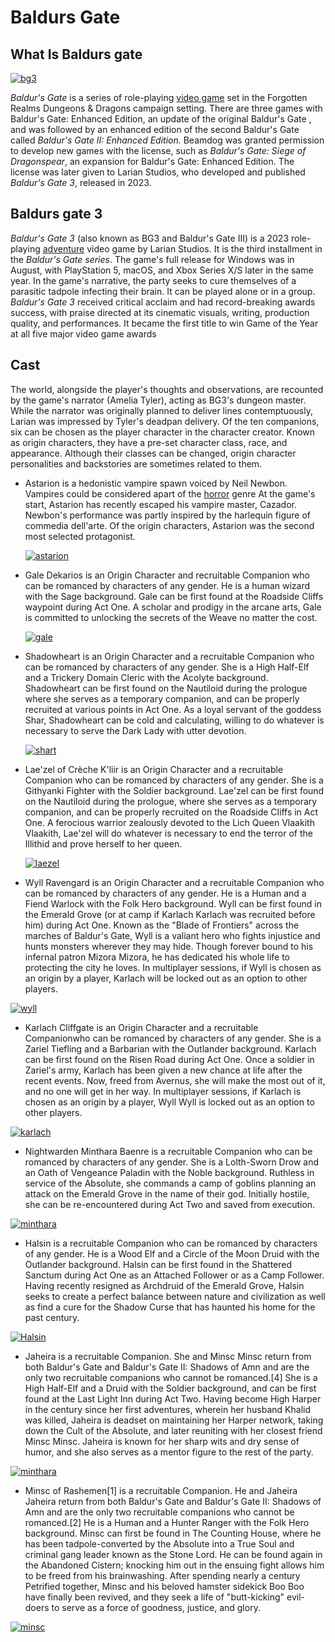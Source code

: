# Baldurs Gate
## What Is Baldurs gate

[![bg3](https://upload.wikimedia.org/wikipedia/commons/7/75/Baldurs_Gate_logo_circa_Enhanced_Edition.png?20120912223603)](https://commons.wikimedia.org/wiki/File:Baldurs_Gate_logo_circa_Enhanced_Edition.png)


*Baldur's Gate* is a series of role-playing [video game](../../readme.md)  set in the Forgotten Realms Dungeons & Dragons campaign setting. There are three  games with Baldur's Gate: Enhanced Edition, an update of the original Baldur's Gate , and was followed by an enhanced edition of the second Baldur's Gate called *Baldur's Gate II: Enhanced Edition.* Beamdog was granted permission to develop new games with the license, such as *Baldur's Gate: Siege of Dragonspear*, an expansion for Baldur's Gate: Enhanced Edition. The license was later given to Larian Studios, who developed and published *Baldur's Gate 3*, released in 2023.


## Baldurs gate 3

*Baldur's Gate 3* (also known as BG3 and Baldur's Gate III) is a 2023 role-playing [adventure](../../storygame/story.md) video game by Larian Studios. It is the third installment in the *Baldur's Gate series*. The game's full release for Windows was in August, with PlayStation 5, macOS, and Xbox Series X/S later in the same year. In the game's narrative, the party seeks to cure themselves of a parasitic tadpole infecting their brain. It can be played alone or in a group. *Baldur's Gate 3* received critical acclaim and had record-breaking awards success, with praise directed at its cinematic visuals, writing, production quality, and performances. It became the first title to win Game of the Year at all five major video game awards

## Cast
The world, alongside the player's thoughts and observations, are recounted by the game's narrator (Amelia Tyler), acting as BG3's dungeon master. While the narrator was originally planned to deliver lines contemptuously, Larian was impressed by Tyler's deadpan delivery. Of the ten companions, six can be chosen as the player character in the character creator. Known as origin characters, they have a pre-set character class, race, and appearance. Although their classes can be changed, origin character personalities and backstories are sometimes related to them.

- Astarion is a hedonistic vampire spawn voiced by Neil Newbon. Vampires could be considered apart of the [horror](../../horror/horrorfile.md) genre At the game's start, Astarion has recently escaped his vampire master, Cazador. Newbon's performance was partly inspired by the harlequin figure of commedia dell'arte. Of the origin characters, Astarion was the second most selected protagonist.

  
  [![astarion](https://bg3.wiki/w/images/thumb/3/3c/Astarion.png/299px-Astarion.png)](https://bg3.wiki/wiki/Astarion)

  
- Gale Dekarios is an Origin Character and recruitable Companion who can be romanced by characters of any gender. He is a human wizard with the Sage background. Gale can be first found at the Roadside Cliffs waypoint during Act One.
A scholar and prodigy in the arcane arts, Gale is committed to unlocking the secrets of the Weave no matter the cost.


  [![gale](https://bg3.wiki/w/images/thumb/f/fd/Gale.png/340px-Gale.png)](https://bg3.wiki/wiki/Gale)


- Shadowheart is an Origin Character and a recruitable Companion who can be romanced by characters of any gender. She is a High Half-Elf and a Trickery Domain Cleric with the Acolyte background. Shadowheart can be first found on the Nautiloid during the prologue where she serves as a temporary companion, and can be properly recruited at various points in Act One.
As a loyal servant of the goddess Shar, Shadowheart can be cold and calculating, willing to do whatever is necessary to serve the Dark Lady with utter devotion.

  [![shart](https://bg3.wiki/w/images/thumb/f/f9/Shadowheart.png/300px-Shadowheart.png)](https://bg3.wiki/wiki/Shadowheart)

  
- Lae'zel of Crèche K'liir is an Origin Character and a recruitable Companion who can be romanced by characters of any gender. She is a Githyanki Fighter with the Soldier background. Lae'zel can be first found on the Nautiloid during the prologue, where she serves as a temporary companion, and can be properly recruited on the Roadside Cliffs in Act One.
A ferocious warrior zealously devoted to the Lich Queen Vlaakith Vlaakith, Lae'zel will do whatever is necessary to end the terror of the Illithid and prove herself to her queen.


  [![laezel](https://bg3.wiki/w/images/thumb/3/3c/Laezel.png/300px-Laezel.png)](https://bg3.wiki/wiki/Lae%27zel)

  
- Wyll Ravengard is an Origin Character and a recruitable Companion who can be romanced by characters of any gender. He is a Human and a Fiend Warlock with the Folk Hero background. Wyll can be first found in the Emerald Grove (or at camp if Karlach Karlach was recruited before him) during Act One.
Known as the "Blade of Frontiers" across the marches of Baldur's Gate, Wyll is a valiant hero who fights injustice and hunts monsters wherever they may hide. Though forever bound to his infernal patron Mizora Mizora, he has dedicated his whole life to protecting the city he loves.
In multiplayer sessions, if Wyll is chosen as an origin by a player, Karlach will be locked out as an option to other players.

 [![wyll](https://bg3.wiki/w/images/thumb/2/25/Wyll.png/300px-Wyll.png)](https://bg3.wiki/wiki/Wyll)
  
- Karlach Cliffgate is an Origin Character and a recruitable Companionwho can be romanced by characters of any gender. She is a Zariel Tiefling and a Barbarian with the Outlander background. Karlach can be first found on the Risen Road during Act One.
Once a soldier in Zariel's army, Karlach has been given a new chance at life after the recent events. Now, freed from Avernus, she will make the most out of it, and no one will get in her way.
In multiplayer sessions, if Karlach is chosen as an origin by a player, Wyll Wyll is locked out as an option to other players.

 [![karlach](https://bg3.wiki/w/images/thumb/b/b1/Karlach.png/300px-Karlach.png)](https://bg3.wiki/wiki/Karlach)



- Nightwarden Minthara Baenre is a recruitable Companion who can be romanced by characters of any gender. She is a Lolth-Sworn Drow and an Oath of Vengeance Paladin with the Noble background.
Ruthless in service of the Absolute, she commands a camp of goblins planning an attack on the Emerald Grove in the name of their god. Initially hostile, she can be re-encountered during Act Two and saved from execution.
 

[![minthara](https://baldursgate3.wiki.fextralife.com/file/Baldurs-Gate-3/minthara-title-bg3-wiki-guide.png)](https://baldursgate3.wiki.fextralife.com/Minthara+%28Boss%29)

  
- Halsin is a recruitable Companion who can be romanced by characters of any gender. He is a Wood Elf and a Circle of the Moon Druid with the Outlander background. Halsin can be first found in the Shattered Sanctum during Act One as an Attached Follower or as a Camp Follower.
Having recently resigned as Archdruid of the Emerald Grove, Halsin seeks to create a perfect balance between nature and civilization as well as find a cure for the Shadow Curse that has haunted his home for the past century.

[![Halsin](https://baldursgate3.wiki.fextralife.com/file/Baldurs-Gate-3/halsin-title-bg3-wiki-guide.png)](https://baldursgate3.wiki.fextralife.com/Halsin+%28Boss%29
)


- Jaheira is a recruitable Companion. She and Minsc Minsc return from both Baldur's Gate and Baldur's Gate II: Shadows of Amn and are the only two recruitable companions who cannot be romanced.[4] She is a High Half-Elf and a Druid with the Soldier background, and can be first found at the Last Light Inn during Act Two.
Having become High Harper in the century since her first adventures, wherein her husband  Khalid was killed, Jaheira is deadset on maintaining her Harper network, taking down the Cult of the Absolute, and later reuniting with her closest friend Minsc Minsc. Jaheira is known for her sharp wits and dry sense of humor, and she also serves as a mentor figure to the rest of the party.

[![minthara](https://www.amisthiosintraining.com/uploads/1/2/9/5/129529098/baldur-s-gate-3-super-resolution-2023-10-02-22-33-13-20-edited-wm_orig.png)](https://www.amisthiosintraining.com/virtualfotodivisionblog/category/baldurs-gate-iii-jaheira/2)

-  Minsc of Rashemen[1] is a recruitable Companion. He and Jaheira Jaheira return from both Baldur's Gate and Baldur's Gate II: Shadows of Amn and are the only two recruitable companions who cannot be romanced.[2] He is a Human and a Hunter Ranger with the Folk Hero background.
Minsc can first be found in The Counting House, where he has been tadpole-converted by the Absolute into a True Soul and criminal gang leader known as the Stone Lord. He can be found again in the Abandoned Cistern; knocking him out in the ensuing fight allows him to be freed from his brainwashing.
After spending nearly a century 
Petrified together, Minsc and his beloved hamster sidekick Boo Boo have finally been revived, and they seek a life of "butt-kicking" evil-doers to serve as a force of goodness, justice, and glory.


[![minsc](https://static.wikia.nocookie.net/baldursgate/images/a/a3/Minsc_-_Portraits_%28BG3%29.png/revision/latest?cb=20231002142546&path-prefix=fr)](https://baldursgate.fandom.com/fr/wiki/BG3:Minsc)
